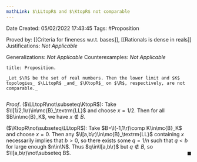 ```yaml
---
mathLink: $\LLtopR$ and $\KtopR$ not comparable
---
```


<div class="topSpace"></div>

Date Created: 05/02/2022 17:43:45
Tags: #Proposition

Proved by: [[Criteria for fineness w.r.t. bases]], [[Rationals is dense in reals]]
Justifications: _Not Applicable_

Generalizations: _Not Applicable_
Counterexamples: _Not Applicable_

``` ad-Proposition
title: Proposition.

_Let $\R$ be the set of real numbers. Then the lower limit and $K$ topologies_ $\LLtopR$ _and_ $\KtopR$_ on $\R$, respectively, are not comparable._


```

_Proof_. ($\LLtopR\not\subseteq\KtopR$): Take $\l[1/2,1\r)\in\mc{B}_\textrm{LL}$ and choose $x=1/2$. Then for all $B\in\mc{B}_K$, we have $x\not\in B$.

($\KtopR\not\subseteq\LLtopR$): Take $B=\l(-1,1\r)\comp K\in\mc{B}_K$ and choose $x=0$. Then any $\l[a,b\r)\in\mc{B}_\textrm{LL}$ containing $x$ necessarily implies that $b>0$, so there exists some $q=1/n$ such that $q<b$ for large enough $n\in\N$. Thus $q\in\l[a,b\r)$ but $q\not\in B$, so $\l[a,b\r)\not\subseteq B$.<span style="float:right;">$\blacksquare$</span>
